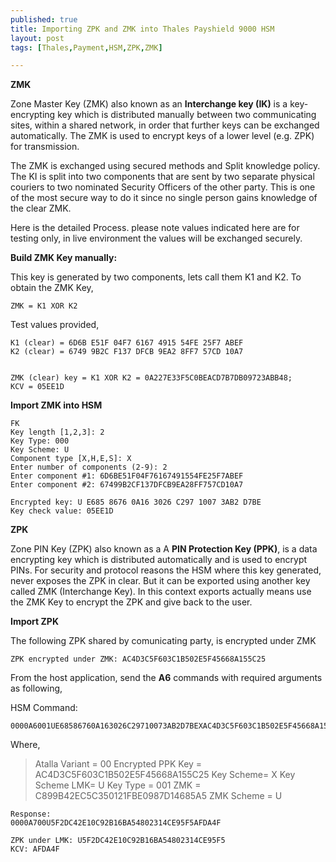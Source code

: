 ```yaml
---
published: true
title: Importing ZPK and ZMK into Thales Payshield 9000 HSM
layout: post
tags: [Thales,Payment,HSM,ZPK,ZMK]

---
```

**ZMK**

Zone Master Key (ZMK) also known as an **Interchange key (IK)** is a key-encrypting key which is distributed manually between two communicating sites, within a shared network, in order that further keys can be exchanged automatically. The ZMK is used to encrypt keys of a lower level (e.g. ZPK) for transmission.

The ZMK is exchanged using secured methods and Split knowledge policy. The KI is split into two components that are sent by two separate physical couriers to two nominated Security Officers of the other party. This is one of the most secure way to do it since no single person gains knowledge of the clear ZMK.

Here is the detailed Process. please note values indicated here are for testing only, in live environment the values will be exchanged securely.

**Build ZMK Key manually:** 

This key is generated by two components, lets call them K1 and K2. To obtain the ZMK Key,

    ZMK = K1 XOR K2

Test values provided,

    K1 (clear) = 6D6B E51F 04F7 6167 4915 54FE 25F7 ABEF
    K2 (clear) = 6749 9B2C F137 DFCB 9EA2 8FF7 57CD 10A7

   
    ZMK (clear) key = K1 XOR K2 = 0A227E33F5C0BEACD7B7DB09723ABB48; 
    KCV = 05EE1D


**Import ZMK into HSM**

    FK
    Key length [1,2,3]: 2
    Key Type: 000
    Key Scheme: U
    Component type [X,H,E,S]: X
    Enter number of components (2-9): 2
    Enter component #1: 6D6BE51F04F76167491554FE25F7ABEF
    Enter component #2: 67499B2CF137DFCB9EA28FF757CD10A7
    
    Encrypted key: U E685 8676 0A16 3026 C297 1007 3AB2 D7BE 
    Key check value: 05EE1D


**ZPK**

Zone PIN Key (ZPK) also known as a A **PIN Protection Key (PPK)**, is a data encrypting key which is distributed automatically and is used to encrypt PINs. For security and protocol reasons the HSM where this key generated, never exposes the ZPK in clear. But it can be exported using another key called ZMK (Interchange Key). In this context exports actually means use the ZMK Key to encrypt the ZPK and give back to the user.

**Import ZPK**

The following ZPK shared by comunicating party, is encrypted under ZMK 
    
    ZPK encrypted under ZMK: AC4D3C5F603C1B502E5F45668A155C25
    
From the host application, send the **A6** commands with required arguments as following,

HSM Command: 

    0000A6001UE68586760A163026C29710073AB2D7BEXAC4D3C5F603C1B502E5F45668A155C25U00

Where,

> Atalla Variant = 00
> Encrypted PPK Key = AC4D3C5F603C1B502E5F45668A155C25
> Key Scheme= X
> Key Scheme LMK= U
> Key Type = 001
> ZMK = C899B42EC5C350121FBE0987D14685A5
> ZMK Scheme = U

    Response:
    0000A700U5F2DC42E10C92B16BA54802314CE95F5AFDA4F
    
    ZPK under LMK: U5F2DC42E10C92B16BA54802314CE95F5
    KCV: AFDA4F

